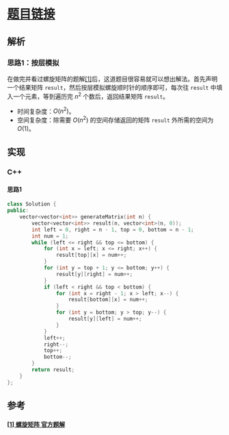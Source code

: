 # [题目链接](https://leetcode-cn.com/problems/spiral-matrix-ii/)

## 解析

### 思路1：按层模拟

在做完并看过螺旋矩阵的题解[[1]](#1-螺旋矩阵-官方题解)后，这道题目很容易就可以想出解法。首先声明一个结果矩阵 `result`，然后按层模拟螺旋顺时针的顺序即可，每次往 `result` 中填入一个元素，等到遍历完 $n^2$ 个数后，返回结果矩阵 `result`。

* 时间复杂度：$O(n^2)$。
* 空间复杂度：除需要 $O(n^2)$ 的空间存储返回的矩阵 `result` 外所需的空间为 $O(1)$。
## 实现

### C++

#### 思路1

```C++
class Solution {
public:
	vector<vector<int>> generateMatrix(int n) {
		vector<vector<int>> result(n, vector<int>(n, 0));
		int left = 0, right = n - 1, top = 0, bottom = n - 1;
		int num = 1;
		while (left <= right && top <= bottom) {
			for (int x = left; x <= right; x++) {
				result[top][x] = num++;
			}
			for (int y = top + 1; y <= bottom; y++) {
				result[y][right] = num++;
			}
			if (left < right && top < bottom) {
				for (int x = right - 1; x > left; x--) {
					result[bottom][x] = num++;
				}
				for (int y = bottom; y > top; y--) {
					result[y][left] = num++;
				}
			}
			left++;
			right--;
			top++;
			bottom--;
		}
		return result;
	}
};
```

## 参考

####  [[1] 螺旋矩阵 官方题解](https://leetcode-cn.com/problems/spiral-matrix/solution/luo-xuan-ju-zhen-by-leetcode-solution/)